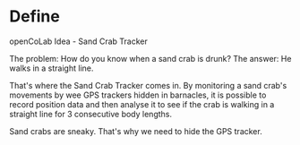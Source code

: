 # Define
openCoLab Idea - Sand Crab Tracker

The problem: How do you know when a sand crab is drunk?
The answer: He walks in a straight line.

That's where the Sand Crab Tracker comes in. By monitoring a sand crab's movements by wee GPS trackers hidden in barnacles, it is possible to record position data and then analyse it to see if the crab is walking in a straight line for 3 consecutive body lengths.

Sand crabs are sneaky. That's why we need to hide the GPS tracker.
